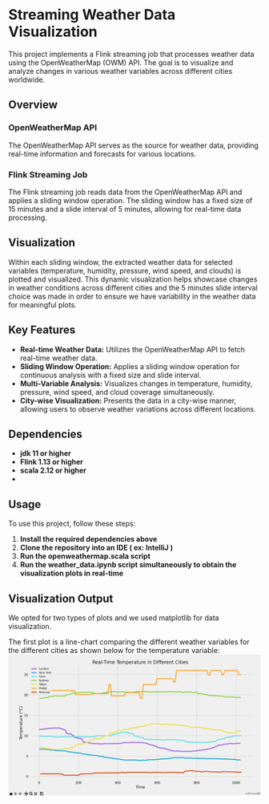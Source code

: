 # Streaming Weather Data Visualization

This project implements a Flink streaming job that processes weather data using the OpenWeatherMap (OWM) API. The goal is to visualize and analyze changes in various weather variables across different cities worldwide.

## Overview

### OpenWeatherMap API
The OpenWeatherMap API serves as the source for weather data, providing real-time information and forecasts for various locations.

### Flink Streaming Job
The Flink streaming job reads data from the OpenWeatherMap API and applies a sliding window operation. The sliding window has a fixed size of 15 minutes and a slide interval of 5 minutes, allowing for real-time data processing.

## Visualization

Within each sliding window, the extracted weather data for selected variables (temperature, humidity, pressure, wind speed, and clouds) is plotted and visualized. This dynamic visualization helps showcase changes in weather conditions across different cities and the 5 minutes slide interval choice was made in order to ensure we have variability in the weather data for  meaningful plots.

## Key Features

- **Real-time Weather Data:** Utilizes the OpenWeatherMap API to fetch real-time weather data.
- **Sliding Window Operation:** Applies a sliding window operation for continuous analysis with a fixed size and slide interval.
- **Multi-Variable Analysis:** Visualizes changes in temperature, humidity, pressure, wind speed, and cloud coverage simultaneously.
- **City-wise Visualization:** Presents the data in a city-wise manner, allowing users to observe weather variations across different locations.

## Dependencies

- **jdk 11 or higher**
- **Flink 1.13 or higher**
- **scala 2.12 or higher**
- 
## Usage

To use this project, follow these steps:

1. **Install the required dependencies above**
2. **Clone the repository into an IDE ( ex: IntelliJ )**
3. **Run the openweathermap.scala script**
4. **Run the weather_data.ipynb script simultaneously to obtain the visualization plots in real-time**

## Visualization Output

We opted for two types of plots and we used matplotlib for data visualization.

The first plot is a line-chart comparing the different weather variables for the different cities as shown below for the temperature variable:
![Alt Text](./plots/Real-Time-Temperature-in-Different-Cities.png)


